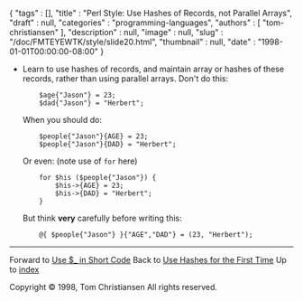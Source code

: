 {
   "tags" : [],
   "title" : "Perl Style: Use Hashes of Records, not Parallel Arrays",
   "draft" : null,
   "categories" : "programming-languages",
   "authors" : [
      "tom-christiansen"
   ],
   "description" : null,
   "image" : null,
   "slug" : "/doc/FMTEYEWTK/style/slide20.html",
   "thumbnail" : null,
   "date" : "1998-01-01T00:00:00-08:00"
}


-   Learn to use hashes of records, and maintain array or hashes of these records, rather than using parallel arrays. Don't do this:

            $age{"Jason"} = 23;
            $dad{"Jason"} = "Herbert";

    When you should do:

            $people{"Jason"}{AGE} = 23;
            $people{"Jason"}{DAD} = "Herbert";

    Or even: (note use of `for` here)

            for $his ($people{"Jason"}) {
                $his->{AGE} = 23;
                $his->{DAD} = "Herbert";
            }

    But think **very** carefully before writing this:

            @{ $people{"Jason"} }{"AGE","DAD"} = (23, "Herbert");

------------------------------------------------------------------------

Forward to [Use $\_ in Short Code](/doc/FMTEYEWTK/style/slide21.html)
Back to [Use Hashes for the First Time](/doc/FMTEYEWTK/style/slide19.html)
Up to [index](/doc/FMTEYEWTK/style/slide-index.html)

Copyright © 1998, Tom Christiansen
All rights reserved.
